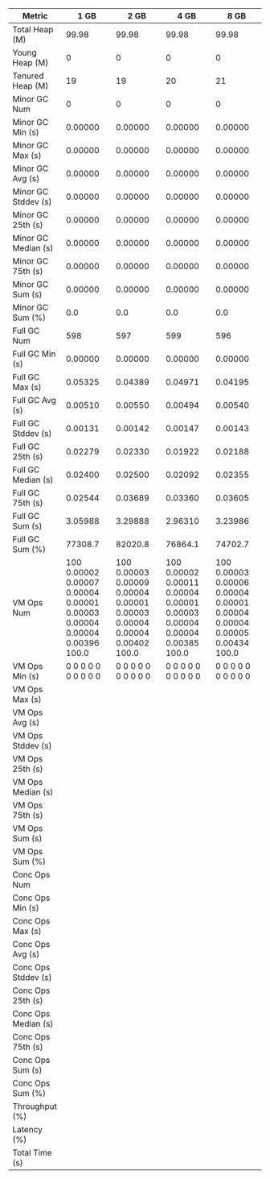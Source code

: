 | Metric | 1 GB | 2 GB | 4 GB | 8 GB |
|------|----|----|----|----|
| Total Heap (M) | 99.98 | 99.98 | 99.98 | 99.98 |
| Young Heap (M) | 0 | 0 | 0 | 0 |
| Tenured Heap (M) | 19 | 19 | 20 | 21 |
| Minor GC Num | 0 | 0 | 0 | 0 |
| Minor GC Min (s) | 0.00000 | 0.00000 | 0.00000 | 0.00000 |
| Minor GC Max (s) | 0.00000 | 0.00000 | 0.00000 | 0.00000 |
| Minor GC Avg (s) | 0.00000 | 0.00000 | 0.00000 | 0.00000 |
| Minor GC Stddev (s) | 0.00000 | 0.00000 | 0.00000 | 0.00000 |
| Minor GC 25th (s) | 0.00000 | 0.00000 | 0.00000 | 0.00000 |
| Minor GC Median (s) | 0.00000 | 0.00000 | 0.00000 | 0.00000 |
| Minor GC 75th (s) | 0.00000 | 0.00000 | 0.00000 | 0.00000 |
| Minor GC Sum (s) | 0.00000 | 0.00000 | 0.00000 | 0.00000 |
| Minor GC Sum (%) | 0.0 | 0.0 | 0.0 | 0.0 |
| Full GC Num | 598 | 597 | 599 | 596 |
| Full GC Min (s) | 0.00000 | 0.00000 | 0.00000 | 0.00000 |
| Full GC Max (s) | 0.05325 | 0.04389 | 0.04971 | 0.04195 |
| Full GC Avg (s) | 0.00510 | 0.00550 | 0.00494 | 0.00540 |
| Full GC Stddev (s) | 0.00131 | 0.00142 | 0.00147 | 0.00143 |
| Full GC 25th (s) | 0.02279 | 0.02330 | 0.01922 | 0.02188 |
| Full GC Median (s) | 0.02400 | 0.02500 | 0.02092 | 0.02355 |
| Full GC 75th (s) | 0.02544 | 0.03689 | 0.03360 | 0.03605 |
| Full GC Sum (s) | 3.05988 | 3.29888 | 2.96310 | 3.23986 |
| Full GC Sum (%) | 77308.7 | 82020.8 | 76864.1 | 74702.7 |
| VM Ops Num | 100	0.00002	0.00007	0.00004	0.00001	0.00003	0.00004	0.00004	0.00396	100.0 | 100	0.00003	0.00009	0.00004	0.00001	0.00003	0.00004	0.00004	0.00402	100.0 | 100	0.00002	0.00011	0.00004	0.00001	0.00003	0.00004	0.00004	0.00385	100.0 | 100	0.00003	0.00006	0.00004	0.00001	0.00004	0.00004	0.00005	0.00434	100.0 |
| VM Ops Min (s) | 0	0	0	0	0	0	0	0	0	0 | 0	0	0	0	0	0	0	0	0	0 | 0	0	0	0	0	0	0	0	0	0 | 0	0	0	0	0	0	0	0	0	0 |
| VM Ops Max (s) |  |  |  |  |
| VM Ops Avg (s) |  |  |  |  |
| VM Ops Stddev (s) |  |  |  |  |
| VM Ops 25th (s) |  |  |  |  |
| VM Ops Median (s) |  |  |  |  |
| VM Ops 75th (s) |  |  |  |  |
| VM Ops Sum (s) |  |  |  |  |
| VM Ops Sum (%) |  |  |  |  |
| Conc Ops Num |  |  |  |  |
| Conc Ops Min (s) |  |  |  |  |
| Conc Ops Max (s) |  |  |  |  |
| Conc Ops Avg (s) |  |  |  |  |
| Conc Ops Stddev (s) |  |  |  |  |
| Conc Ops 25th (s) |  |  |  |  |
| Conc Ops Median (s) |  |  |  |  |
| Conc Ops 75th (s) |  |  |  |  |
| Conc Ops Sum (s) |  |  |  |  |
| Conc Ops Sum (%) |  |  |  |  |
| Throughput (%) |  |  |  |  |
| Latency (%) |  |  |  |  |
| Total Time (s) |  |  |  |  |
